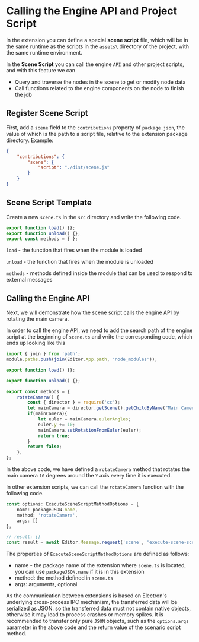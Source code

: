 # Calling the Engine API and Project Script

In the extension you can define a special **scene script** file, which will be in the same runtime as the scripts in the `assets\` directory of the project, with the same runtime environment.

In the **Scene Script** you can call the engine `API` and other project scripts, and with this feature we can

- Query and traverse the nodes in the scene to get or modify node data
- Call functions related to the engine components on the node to finish the job

## Register Scene Script

First, add a `scene` field to the `contributions` property of `package.json`, the value of which is the path to a script file, relative to the extension package directory. Example:

```json
{
    "contributions": {
        "scene": {
            "script": "./dist/scene.js"
        }
    }
}
```

## Scene Script Template

Create a new `scene.ts` in the `src` directory and write the following code.

```typescript
export function load() {};
export function unload() {};
export const methods = { };
```

`load` - the function that fires when the module is loaded

`unload` - the function that fires when the module is unloaded

`methods` - methods defined inside the module that can be used to respond to external messages

## Calling the Engine API

Next, we will demonstrate how the scene script calls the engine API by rotating the main camera.

In order to call the engine API, we need to add the search path of the engine script at the beginning of `scene.ts` and write the corresponding code, which ends up looking like this

```typescript
import { join } from 'path';
module.paths.push(join(Editor.App.path, 'node_modules'));

export function load() {};

export function unload() {};

export const methods = {
    rotateCamera() {
        const { director } = require('cc');
        let mainCamera = director.getScene().getChildByName("Main Camera");
        if(mainCamera){
            let euler = mainCamera.eulerAngles;
            euler.y += 10;
            mainCamera.setRotationFromEuler(euler);
            return true;
        }
        return false;
    },
};
```

In the above code, we have defined a `rotateCamera` method that rotates the main camera `10` degrees around the `Y` axis every time it is executed.

In other extension scripts, we can call the `rotateCamera` function with the following code.

```typescript
const options: ExecuteSceneScriptMethodOptions = {
    name: packageJSON.name,
    method: 'rotateCamera',
    args: []
};

// result: {}
const result = await Editor.Message.request('scene', 'execute-scene-script', options);
```

The properties of `ExecuteSceneScriptMethodOptions` are defined as follows:
- name - the package name of the extension where `scene.ts` is located, you can use `packageJSON.name` if it is in this extension
- method: the method defined in `scene.ts`
- args: arguments, optional

As the communication between extensions is based on Electron's underlying cross-process IPC mechanism, the transferred data will be serialized as JSON. so the transferred data must not contain native objects, otherwise it may lead to process crashes or memory spikes. It is recommended to transfer only pure `JSON` objects, such as the `options.args` parameter in the above code and the return value of the scenario script method.
